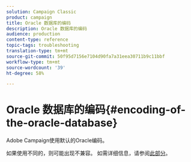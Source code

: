 ```yaml
---
solution: Campaign Classic
product: campaign
title: Oracle 数据库的编码
description: Oracle 数据库的编码
audience: production
content-type: reference
topic-tags: troubleshooting
translation-type: tm+mt
source-git-commit: 50f95d7156e7104d90fa7a31eea30711b9c11bbf
workflow-type: tm+mt
source-wordcount: '39'
ht-degree: 58%

---
```



# Oracle 数据库的编码{#encoding-of-the-oracle-database}

Adobe Campaign使用默认的Oracle编码。

如果使用不同的，则可能出现不兼容。 如需详细信息，请参阅[此部分](../../installation/using/database.md#oracle)。
